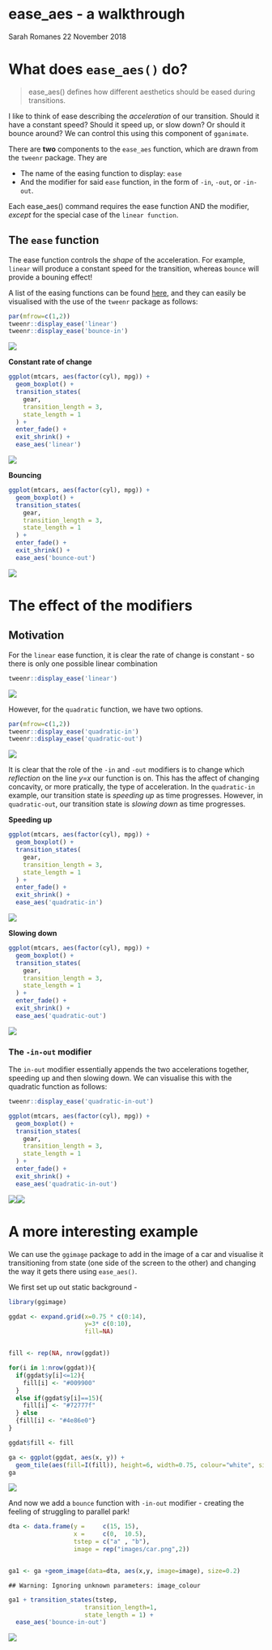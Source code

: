 ease\_aes - a walkthrough
================
Sarah Romanes
22 November 2018

# What does `ease_aes()` do?

> ease\_aes() defines how different aesthetics should be eased during
> transitions.

I like to think of ease describing the *acceleration* of our transition.
Should it have a constant speed? Should it speed up, or slow down? Or
should it bounce around? We can control this using this component of
`gganimate`.

There are **two** components to the `ease_aes` function, which are drawn
from the `tweenr` package. They are

  - The name of the easing function to display: `ease`
  - And the modifier for said `ease` function, in the form of `-in`,
    `-out`, or `-in-out`.

Each ease\_aes() command requires the ease function AND the modifier,
*except* for the special case of the `linear function`.

## The `ease` function

The ease function controls the *shape* of the acceleration. For example,
`linear` will produce a constant speed for the transition, whereas
`bounce` will provide a bouning effect\!

A list of the easing functions can be found
[here](https://www.rdocumentation.org/packages/tweenr/versions/0.1.5/topics/display_ease),
and they can easily be visualised with the use of the `tweenr` package
as follows:

``` r
par(mfrow=c(1,2))
tweenr::display_ease('linear')
tweenr::display_ease('bounce-in')
```

![](ease_aes_files/figure-gfm/unnamed-chunk-2-1.png)<!-- -->

**Constant rate of change**

``` r
ggplot(mtcars, aes(factor(cyl), mpg)) + 
  geom_boxplot() + 
  transition_states(
    gear,
    transition_length = 3,
    state_length = 1
  ) +
  enter_fade() + 
  exit_shrink() +
  ease_aes('linear')
```

![](ease_aes_files/figure-gfm/unnamed-chunk-3-1.gif)<!-- -->

**Bouncing**

``` r
ggplot(mtcars, aes(factor(cyl), mpg)) + 
  geom_boxplot() + 
  transition_states(
    gear,
    transition_length = 3,
    state_length = 1
  ) +
  enter_fade() + 
  exit_shrink() +
  ease_aes('bounce-out')
```

![](ease_aes_files/figure-gfm/unnamed-chunk-4-1.gif)<!-- -->

# The effect of the modifiers

## Motivation

For the `linear` ease function, it is clear the rate of change is
constant - so there is only one possible linear combination

``` r
tweenr::display_ease('linear')
```

![](ease_aes_files/figure-gfm/unnamed-chunk-5-1.png)<!-- -->

However, for the `quadratic` function, we have two options.

``` r
par(mfrow=c(1,2))
tweenr::display_ease('quadratic-in')
tweenr::display_ease('quadratic-out')
```

![](ease_aes_files/figure-gfm/unnamed-chunk-6-1.png)<!-- -->

It is clear that the role of the `-in` and `-out` modifiers is to change
which *reflection* on the line *y=x* our function is on. This has the
affect of changing concavity, or more pratically, the type of
acceleration. In the `quadratic-in` example, our transition state is
*speeding up* as time progresses. However, in `quadratic-out`, our
transition state is *slowing down* as time progresses.

**Speeding up**

``` r
ggplot(mtcars, aes(factor(cyl), mpg)) + 
  geom_boxplot() + 
  transition_states(
    gear,
    transition_length = 3,
    state_length = 1
  ) +
  enter_fade() + 
  exit_shrink() +
  ease_aes('quadratic-in')
```

![](ease_aes_files/figure-gfm/unnamed-chunk-7-1.gif)<!-- -->

**Slowing down**

``` r
ggplot(mtcars, aes(factor(cyl), mpg)) + 
  geom_boxplot() + 
  transition_states(
    gear,
    transition_length = 3,
    state_length = 1
  ) +
  enter_fade() + 
  exit_shrink() +
  ease_aes('quadratic-out')
```

![](ease_aes_files/figure-gfm/unnamed-chunk-8-1.gif)<!-- -->

### The `-in-out` modifier

The `in-out` modifier essentially appends the two accelerations
together, speeding up and then slowing down. We can visualise this with
the quadratic function as follows:

``` r
tweenr::display_ease('quadratic-in-out')

ggplot(mtcars, aes(factor(cyl), mpg)) + 
  geom_boxplot() + 
  transition_states(
    gear,
    transition_length = 3,
    state_length = 1
  ) +
  enter_fade() + 
  exit_shrink() +
  ease_aes('quadratic-in-out')
```

![](ease_aes_files/figure-gfm/unnamed-chunk-9-1.png)<!-- -->![](ease_aes_files/figure-gfm/unnamed-chunk-9-1.gif)<!-- -->

# A more interesting example

We can use the `ggimage` package to add in the image of a car and
visualise it transitioning from state (one side of the screen to the
other) and changing the way it gets there using `ease_aes()`.

We first set up out static background -

``` r
library(ggimage)

ggdat <- expand.grid(x=0.75 * c(0:14),
                     y=3* c(0:10),
                     fill=NA)


fill <- rep(NA, nrow(ggdat))

for(i in 1:nrow(ggdat)){
  if(ggdat$y[i]<=12){
    fill[i] <- "#009900"
  }
  else if(ggdat$y[i]==15){
    fill[i] <- "#72777f"
  } else
  {fill[i] <- "#4e86e0"}
}

ggdat$fill <- fill

ga <- ggplot(ggdat, aes(x, y)) +
  geom_tile(aes(fill=I(fill)), height=6, width=0.75, colour="white", size=1.2) +theme_void()
ga
```

![](ease_aes_files/figure-gfm/unnamed-chunk-10-1.png)<!-- -->

And now we add a `bounce` function with `-in-out` modifier - creating
the feeling of struggling to parallel park\!

``` r
dta <- data.frame(y =     c(15, 15),
                  x =     c(0,  10.5),
                  tstep = c("a" , "b"),
                  image = rep("images/car.png",2))


ga1 <- ga +geom_image(data=dta, aes(x,y, image=image), size=0.2)
```

    ## Warning: Ignoring unknown parameters: image_colour

``` r
ga1 + transition_states(tstep,
                     transition_length=1,
                     state_length = 1) +
  ease_aes('bounce-in-out')
```

![](ease_aes_files/figure-gfm/unnamed-chunk-11-1.gif)<!-- -->
